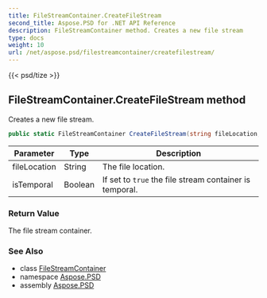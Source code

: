 ```yaml
---
title: FileStreamContainer.CreateFileStream
second_title: Aspose.PSD for .NET API Reference
description: FileStreamContainer method. Creates a new file stream
type: docs
weight: 10
url: /net/aspose.psd/filestreamcontainer/createfilestream/
---
```

{{< psd/tize >}}
## FileStreamContainer.CreateFileStream method

Creates a new file stream.

```csharp
public static FileStreamContainer CreateFileStream(string fileLocation, bool isTemporal)
```

| Parameter | Type | Description |
| --- | --- | --- |
| fileLocation | String | The file location. |
| isTemporal | Boolean | If set to `true` the file stream container is temporal. |

### Return Value

The file stream container.

### See Also

* class [FileStreamContainer](../)
* namespace [Aspose.PSD](../../../aspose.psd/)
* assembly [Aspose.PSD](../../../)


